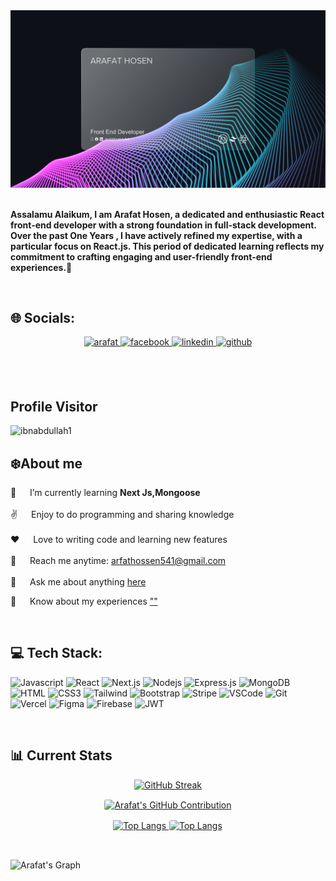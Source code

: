<a href="https://www.linkedin.com/in/arafatibnabdullah/">
<!-- <img src="./Images/Arafat Hosen Github Banner.png" /> -->
<img src="./Images/Github Banner.png" />
<!-- <img src="./Images/GitBanner.png" /> -->

</a>

<br/>
<br/>

**Assalamu Alaikum, I am Arafat Hosen, a dedicated and enthusiastic React front-end developer with a strong foundation in full-stack development. Over the past One Years , I have actively refined my expertise, with a particular focus on React.js. This period of dedicated learning reflects my commitment to crafting engaging and user-friendly front-end experiences.🚀**

<br/>

## 🌐 Socials:

<p align="center">
 <a href="https://arafathosen.vercel.app/" target="blank">
  <img src="https://img.shields.io/badge/Website-DC143C?style=for-the-badge&logo=medium&logoColor=white" alt="arafat" style="margin-bottom: 5px;" />
 </a>
<a href="https://www.facebook.com/ArafatIbnAbdullah.A" target="_blank">
<img src=https://img.shields.io/badge/facebook-%232E87FB.svg?&style=for-the-badge&logo=facebook&logoColor=white alt=facebook style="margin-bottom: 5px;" />
<a href="https://www.linkedin.com/in/arafatibnabdullah/" target="_blank">
<img src=https://img.shields.io/badge/linkedin-%231E77B5.svg?&style=for-the-badge&logo=linkedin&logoColor=white alt=linkedin style="margin-bottom: 5px;" />
 </a> 
<a href="https://github.com/ibnabdullah1" target="_blank">
<img src=https://img.shields.io/badge/github-%2324292e.svg?&style=for-the-badge&logo=github&logoColor=white alt=github style="margin-bottom: 5px;" />
  </a> 
</p>


</br> </br> 
 ## Profile Visitor
 <p align="left"> <img src="https://komarev.com/ghpvc/?username=ibnabdullah1&label=Profile%20views&color=0e75b6&style=flat" alt="ibnabdullah1" /> </p>
<!--  <p align="center">
 <img align="left" alt="" width="35%" src="https://profile-counter.glitch.me/ibnabdullah1/count.svg" />

</p></br> </br>  -->

## ❄️About me

<p>

🌱 &emsp; I’m currently learning **Next Js,Mongoose** <br/><br/>
✌️ &emsp; Enjoy to do programming and sharing knowledge <br/><br/>
❤️ &emsp; Love to writing code and learning new features<br/><br/>
📧 &emsp; Reach me anytime: arfathossen541@gmail.com<br/>
<br/>
💬 &emsp; Ask me about anything [here](https://github.com/ibnabdullah1)
<br/>

📄 &emsp; Know about my experiences [""]("")

</p>

<br/>

## 💻 Tech Stack:

![Javascript](https://img.shields.io/badge/Javascript-F0DB4F?style=for-the-badge&labelColor=black&logo=javascript&logoColor=F0DB4F)
![React](https://img.shields.io/badge/-React-61DBFB?style=for-the-badge&labelColor=black&logo=react&logoColor=61DBFB)
![Next.js](https://img.shields.io/badge/next.js-000000?style=for-the-badge&logo=nextdotjs&logoColor=white)
![Nodejs](https://img.shields.io/badge/Nodejs-3C873A?style=for-the-badge&labelColor=black&logo=node.js&logoColor=3C873A)
![Express.js](https://img.shields.io/badge/Express.js-000000?style=for-the-badge&logo=express&logoColor=white)
![MongoDB](https://img.shields.io/badge/MongoDB-4EA94B?style=for-the-badge&logo=mongodb&logoColor=white)
![HTML](https://img.shields.io/badge/HTML5-E34F26?style=for-the-badge&logo=html5&logoColor=white)
![CSS3](https://img.shields.io/badge/CSS3-1572B6?style=for-the-badge&logo=css3&logoColor=white)
![Tailwind](https://img.shields.io/badge/Tailwind_CSS-092749?style=for-the-badge&logo=tailwindcss&logoColor=06B6D4&labelColor=000000)
![Bootstrap](https://img.shields.io/badge/Bootstrap-563D7C?style=for-the-badge&logo=bootstrap&logoColor=white)
![Stripe](https://img.shields.io/badge/Stripe-626CD9?style=for-the-badge&logo=Stripe&logoColor=white)
![VSCode](https://img.shields.io/badge/Visual_Studio-0078d7?style=for-the-badge&logo=visual%20studio&logoColor=white)
![Git](https://img.shields.io/badge/Git-F05032?style=for-the-badge&logo=git&logoColor=white)
![Vercel](https://img.shields.io/badge/Vercel-000000?style=for-the-badge&logo=vercel&logoColor=white)
![Figma](https://img.shields.io/badge/Figma-F24E1E?style=for-the-badge&logo=figma&logoColor=white)
![Firebase](https://img.shields.io/badge/firebase-ffca28?style=for-the-badge&logo=firebase&logoColor=black)
![JWT](https://img.shields.io/badge/JWT-000000?style=for-the-badge&logo=JSON%20web%20tokens&logoColor=white)

<br/>

## 📊 Current Stats

<p align="center">
  <a href="https://github-readme-streak-stats.herokuapp.com?user=ibnabdullah1&theme=midnight-purple">
    <img src="https://github-readme-streak-stats.herokuapp.com?user=ibnabdullah1&theme=midnight-purple" alt="GitHub Streak"  style="width: 81%;">
  </a>
</p>

<!-- <p align="center">
  <a target="_blank" rel="noopener noreferrer nofollow" href="https://github-readme-stats.vercel.app/api?username=ibnabdullah1&amp;show_icons=true&amp;hide=contribs,prs&amp;cache_seconds=86400&amp;theme=midnight-purple">
    <img src="https://github-readme-stats.vercel.app/api?username=ibnabdullah1&amp;show_icons=true&amp;hide=contribs,prs&amp;cache_seconds=86400&amp;theme=midnight-purple" alt="midnight-purple" style="width: 81%;">
  </a>
</p> -->
<p align="center">
  <a href="https://github.com/ibnabdullah1">
    <img src="https://github-profile-summary-cards.vercel.app/api/cards/profile-details?username=ibnabdullah1&theme=midnight_purple" alt="Arafat's GitHub Contribution" style="width: 81%; border: 1px solid white ;border-radius: 4px;">
  </a>
</p>

<p align="center">
  <a target="_blank" rel="noopener noreferrer nofollow" href="https://github-readme-stats.vercel.app/api/top-langs/?username=ibnabdullah1&amp;layout=compact&amp;theme=midnight-purple">
    <img src="https://github-readme-stats.vercel.app/api/top-langs/?username=ibnabdullah1&amp;layout=compact&amp;theme=midnight-purple" alt="Top Langs" style="width: 42%;">
  </a>
  <a target="_blank" rel="noopener noreferrer nofollow" href="https://github-readme-stats.vercel.app/api/top-langs/?username=ibnabdullah1&amp;layout=compact&amp;theme=midnight-purple">
    <img src="https://github-profile-summary-cards.vercel.app/api/cards/stats?username=ibnabdullah1&theme=midnight_purple" alt="Top Langs" style="width: 39%; border: 1px solid white ;border-radius: 4px;">
  </a>
 
</p>
 
<br/>

![Arafat's Graph](https://github-readme-activity-graph.vercel.app/graph?username=ibnabdullah1&custom_title=Al%20Siam's%20GitHub%20Activity%20Graph&bg_color=0D1117&color=7F3FBF&line=7F3FBF&point=7F3FBF&area_color=FFFFFF&title_color=FFFFFF&area=true)
